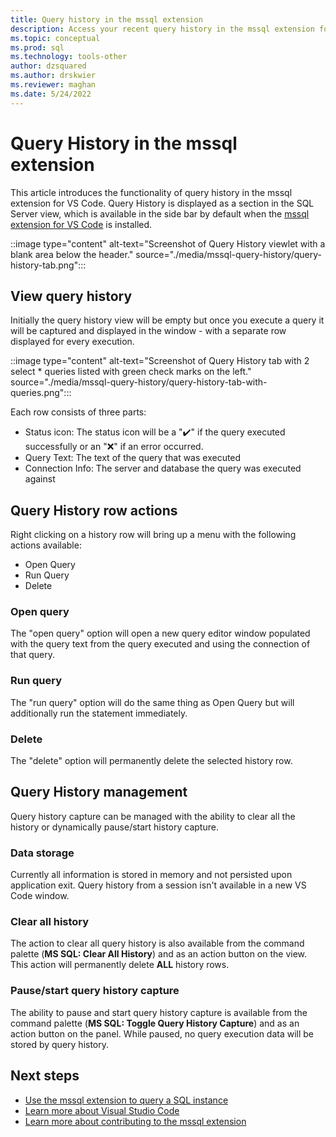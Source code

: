 ```yaml
---
title: Query history in the mssql extension
description: Access your recent query history in the mssql extension for VS Code.
ms.topic: conceptual
ms.prod: sql
ms.technology: tools-other
author: dzsquared
ms.author: drskwier
ms.reviewer: maghan
ms.date: 5/24/2022
---
```


# Query History in the mssql extension

This article introduces the functionality of query history in the mssql extension for VS Code. Query History is displayed as a section in the SQL Server view, which is available in the side bar by default when the [mssql extension for VS Code](mssql-extensions-vscode.md) is installed.

::image type="content" alt-text="Screenshot of Query History viewlet with a blank area below the header." source="./media/mssql-query-history/query-history-tab.png":::


## View query history

Initially the query history view will be empty but once you execute a query it will be captured and displayed in the window - with a separate row displayed for every execution.

::image type="content" alt-text="Screenshot of Query History tab with 2 select * queries listed with green check marks on the left." source="./media/mssql-query-history/query-history-tab-with-queries.png":::

Each row consists of three parts:
- Status icon: The status icon will be a "✔️" if the query executed successfully or an "❌" if an error occurred.
- Query Text: The text of the query that was executed
- Connection Info: The server and database the query was executed against

## Query History row actions

Right clicking on a history row will bring up a menu with the following actions available:

- Open Query
- Run Query
- Delete

### Open query

The "open query" option will open a new query editor window populated with the query text from the query executed and using the connection of that query.

### Run query

The "run query" option will do the same thing as Open Query but will additionally run the statement immediately.

### Delete

The "delete" option will permanently delete the selected history row.

## Query History management

Query history capture can be managed with the ability to clear all the history or dynamically pause/start history capture.

### Data storage

Currently all information is stored in memory and not persisted upon application exit.  Query history from a session isn't available in a new VS Code window.

### Clear all history

The action to clear all query history is also available from the command palette (**MS SQL: Clear All History**) and as an action button on the view. This action will permanently delete **ALL** history rows.

### Pause/start query history capture

The ability to pause and start query history capture is available from the command palette (**MS SQL: Toggle Query History Capture**) and as an action button on the panel. While paused, no query execution data will be stored by query history.


## Next steps
- [Use the mssql extension to query a SQL instance](sql-server-develop-use-vscode.md)
- [Learn more about Visual Studio Code](https://code.visualstudio.com/docs)
- [Learn more about contributing to the mssql extension](https://github.com/Microsoft/vscode-mssql/wiki)